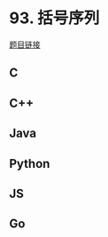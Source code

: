 # 93. 括号序列

[题目链接](https://kamacoder.com/problempage.php?pid=1133)

## C

## C++

## Java

## Python

## JS

## Go